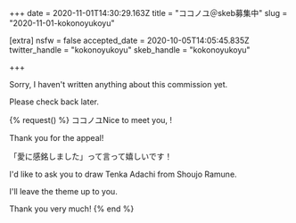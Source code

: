 +++
date = 2020-11-01T14:30:29.163Z
title = "ココノユ＠skeb募集中"
slug = "2020-11-01-kokonoyukoyu"

[extra]
nsfw = false
accepted_date = 2020-10-05T14:05:45.835Z
twitter_handle = "kokonoyukoyu"
skeb_handle = "kokonoyukoyu"

+++

Sorry, I haven't written anything about this commission yet.

Please check back later.

{% request() %}
ココノユNice to meet you, <TODO>!

Thank you for the appeal!

「愛に感銘しました」って言って嬉しいです！

I'd like to ask you to draw Tenka Adachi from Shoujo Ramune.

I'll leave the theme up to you.

Thank you very much!
{% end %}
